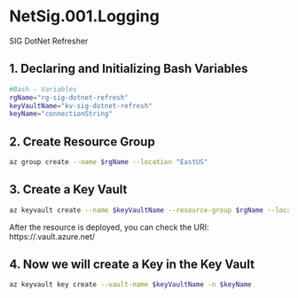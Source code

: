 # NetSig.001.Logging

SIG DotNet Refresher

## 1. Declaring and Initializing Bash Variables

```bash
#Bash - Variables
rgName="rg-sig-dotnet-refresh"
keyVaultName="kv-sig-dotnet-refresh"
keyName="connectionString"
```

## 2. Create Resource Group

```bash
az group create --name $rgName --location "EastUS"
```

## 3. Create a Key Vault

```bash
az keyvault create --name $keyVaultName --resource-group $rgName --location "EastUS"
```

After the resource is deployed, you can check the URI: https://<key-vault-name>.vault.azure.net/ 

## 4. Now we will create a Key in the Key Vault

```bash
az keyvault key create --vault-name $keyVaultName -n $keyName 
```